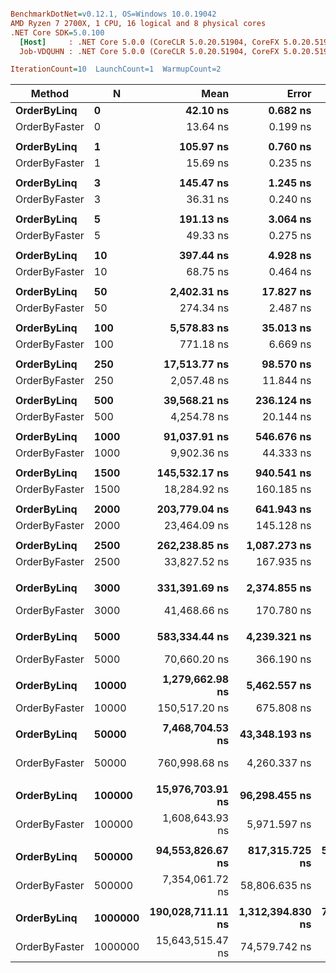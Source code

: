 ``` ini

BenchmarkDotNet=v0.12.1, OS=Windows 10.0.19042
AMD Ryzen 7 2700X, 1 CPU, 16 logical and 8 physical cores
.NET Core SDK=5.0.100
  [Host]     : .NET Core 5.0.0 (CoreCLR 5.0.20.51904, CoreFX 5.0.20.51904), X64 RyuJIT
  Job-VDQUHN : .NET Core 5.0.0 (CoreCLR 5.0.20.51904, CoreFX 5.0.20.51904), X64 RyuJIT

IterationCount=10  LaunchCount=1  WarmupCount=2  

```
|        Method |       N |              Mean |            Error |         StdDev | Ratio |
|-------------- |-------- |------------------:|-----------------:|---------------:|------:|
|   **OrderByLinq** |       **0** |          **42.10 ns** |         **0.682 ns** |       **0.451 ns** |  **1.00** |
| OrderByFaster |       0 |          13.64 ns |         0.199 ns |       0.119 ns |  0.32 |
|               |         |                   |                  |                |       |
|   **OrderByLinq** |       **1** |         **105.97 ns** |         **0.760 ns** |       **0.503 ns** |  **1.00** |
| OrderByFaster |       1 |          15.69 ns |         0.235 ns |       0.140 ns |  0.15 |
|               |         |                   |                  |                |       |
|   **OrderByLinq** |       **3** |         **145.47 ns** |         **1.245 ns** |       **0.741 ns** |  **1.00** |
| OrderByFaster |       3 |          36.31 ns |         0.240 ns |       0.159 ns |  0.25 |
|               |         |                   |                  |                |       |
|   **OrderByLinq** |       **5** |         **191.13 ns** |         **3.064 ns** |       **1.823 ns** |  **1.00** |
| OrderByFaster |       5 |          49.33 ns |         0.275 ns |       0.182 ns |  0.26 |
|               |         |                   |                  |                |       |
|   **OrderByLinq** |      **10** |         **397.44 ns** |         **4.928 ns** |       **3.260 ns** |  **1.00** |
| OrderByFaster |      10 |          68.75 ns |         0.464 ns |       0.276 ns |  0.17 |
|               |         |                   |                  |                |       |
|   **OrderByLinq** |      **50** |       **2,402.31 ns** |        **17.827 ns** |      **11.791 ns** |  **1.00** |
| OrderByFaster |      50 |         274.34 ns |         2.487 ns |       1.480 ns |  0.11 |
|               |         |                   |                  |                |       |
|   **OrderByLinq** |     **100** |       **5,578.83 ns** |        **35.013 ns** |      **23.159 ns** |  **1.00** |
| OrderByFaster |     100 |         771.18 ns |         6.669 ns |       4.411 ns |  0.14 |
|               |         |                   |                  |                |       |
|   **OrderByLinq** |     **250** |      **17,513.77 ns** |        **98.570 ns** |      **65.198 ns** |  **1.00** |
| OrderByFaster |     250 |       2,057.48 ns |        11.844 ns |       7.834 ns |  0.12 |
|               |         |                   |                  |                |       |
|   **OrderByLinq** |     **500** |      **39,568.21 ns** |       **236.124 ns** |     **140.514 ns** |  **1.00** |
| OrderByFaster |     500 |       4,254.78 ns |        20.144 ns |      13.324 ns |  0.11 |
|               |         |                   |                  |                |       |
|   **OrderByLinq** |    **1000** |      **91,037.91 ns** |       **546.676 ns** |     **361.592 ns** |  **1.00** |
| OrderByFaster |    1000 |       9,902.36 ns |        44.333 ns |      29.324 ns |  0.11 |
|               |         |                   |                  |                |       |
|   **OrderByLinq** |    **1500** |     **145,532.17 ns** |       **940.541 ns** |     **622.109 ns** |  **1.00** |
| OrderByFaster |    1500 |      18,284.92 ns |       160.185 ns |     105.952 ns |  0.13 |
|               |         |                   |                  |                |       |
|   **OrderByLinq** |    **2000** |     **203,779.04 ns** |       **641.943 ns** |     **335.749 ns** |  **1.00** |
| OrderByFaster |    2000 |      23,464.09 ns |       145.128 ns |      95.993 ns |  0.12 |
|               |         |                   |                  |                |       |
|   **OrderByLinq** |    **2500** |     **262,238.85 ns** |     **1,087.273 ns** |     **719.164 ns** |  **1.00** |
| OrderByFaster |    2500 |      33,827.52 ns |       167.935 ns |     111.078 ns |  0.13 |
|               |         |                   |                  |                |       |
|   **OrderByLinq** |    **3000** |     **331,391.69 ns** |     **2,374.855 ns** |   **1,570.819 ns** |  **1.00** |
| OrderByFaster |    3000 |      41,468.66 ns |       170.780 ns |     112.960 ns |  0.13 |
|               |         |                   |                  |                |       |
|   **OrderByLinq** |    **5000** |     **583,334.44 ns** |     **4,239.321 ns** |   **2,522.752 ns** |  **1.00** |
| OrderByFaster |    5000 |      70,660.20 ns |       366.190 ns |     242.212 ns |  0.12 |
|               |         |                   |                  |                |       |
|   **OrderByLinq** |   **10000** |   **1,279,662.98 ns** |     **5,462.557 ns** |   **3,250.680 ns** |  **1.00** |
| OrderByFaster |   10000 |     150,517.20 ns |       675.808 ns |     447.005 ns |  0.12 |
|               |         |                   |                  |                |       |
|   **OrderByLinq** |   **50000** |   **7,468,704.53 ns** |    **43,348.193 ns** |  **28,672.146 ns** |  **1.00** |
| OrderByFaster |   50000 |     760,998.68 ns |     4,260.337 ns |   2,817.949 ns |  0.10 |
|               |         |                   |                  |                |       |
|   **OrderByLinq** |  **100000** |  **15,976,703.91 ns** |    **96,298.455 ns** |  **50,365.954 ns** |  **1.00** |
| OrderByFaster |  100000 |   1,608,643.93 ns |     5,971.597 ns |   3,949.842 ns |  0.10 |
|               |         |                   |                  |                |       |
|   **OrderByLinq** |  **500000** |  **94,553,826.67 ns** |   **817,315.725 ns** | **540,603.747 ns** |  **1.00** |
| OrderByFaster |  500000 |   7,354,061.72 ns |    58,806.635 ns |  38,896.948 ns |  0.08 |
|               |         |                   |                  |                |       |
|   **OrderByLinq** | **1000000** | **190,028,711.11 ns** | **1,312,394.830 ns** | **780,985.112 ns** |  **1.00** |
| OrderByFaster | 1000000 |  15,643,515.47 ns |    74,579.742 ns |  49,329.882 ns |  0.08 |
